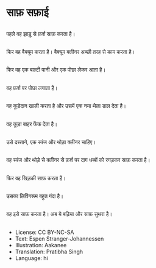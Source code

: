 # साफ़ सफ़ाई

##
पहले वह झाड़ू से फ़र्श साफ़ करता है।

##
फिर वह वैक्यूम करता है। वैक्यूम क्लीनर अच्छी तरह से काम करता है।

##
फिर वह एक बाल्टी पानी और एक पोछा लेकर आता है।

##
वह फ़र्श पर पोछा लगाता है।

##
वह कूड़ेदान खाली करता है और उसमें एक नया थैला डाल देता है।

##
वह कूड़ा बाहर फेंक देता है।

##
उसे दस्ताने, एक स्पंज और थोड़ा क्लीनर चाहिए।

##
वह स्पंज और थोड़े से क्लीनर से फ़र्श पर दाग धब्बों को रगड़कर साफ़ करता है।

##
फिर वह खिड़की साफ़ करता है।

##
उसका लिविंगरूम बहुत गंदा है।

##
वह इसे साफ़ करता है। अब ये बढ़िया और साफ़ सुथरा है।

##
* License: CC BY-NC-SA
* Text: Espen Stranger-Johannessen
* Illustration: Aakanee
* Translation: Pratibha Singh
* Language: hi
